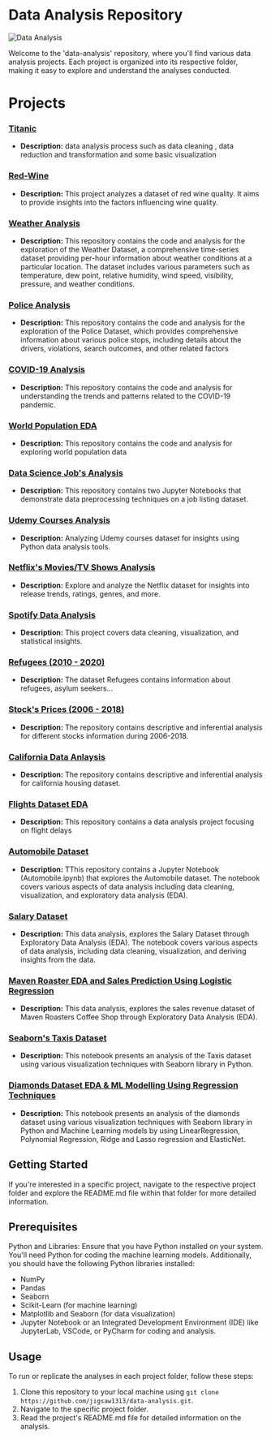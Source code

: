 # Data Analysis Repository
![Data Analysis](https://www.simplilearn.com/ice9/free_resources_article_thumb/Business_Analytics_vs_Data_Analytics.jpg)

Welcome to the 'data-analysis' repository, where you'll find various data analysis projects. Each project is organized into its respective folder, making it easy to explore and understand the analyses conducted.

# Projects

### [Titanic](https://github.com/jigsaw1313/data-analysis/tree/master/titanic)
- **Description:** data analysis process such as data cleaning , data reduction and transformation and some basic visualization

### [Red-Wine](https://github.com/jigsaw1313/data-analysis/tree/master/wine%20quality)  
- **Description:** This project analyzes a dataset of red wine quality. It aims to provide insights into the factors influencing wine quality. 

### [Weather Analysis](https://github.com/jigsaw1313/data-analysis/tree/master/weather%20dataset)
- **Description:** This repository contains the code and analysis for the exploration of the Weather Dataset, a comprehensive time-series dataset providing per-hour information about weather conditions at a particular location. The dataset includes various parameters such as temperature, dew point, relative humidity, wind speed, visibility, pressure, and weather conditions.

### [Police Analysis](https://github.com/jigsaw1313/data-analysis/tree/master/police%20dataset)  
- **Description:** This repository contains the code and analysis for the exploration of the Police Dataset, which provides comprehensive information about various police stops, including details about the drivers, violations, search outcomes, and other related factors

### [COVID-19 Analysis](https://github.com/jigsaw1313/data-analysis/tree/master/covid-19%20(small%20%26%20easy%20dataset))  
- **Description:** This repository contains the code and analysis for understanding the trends and patterns related to the COVID-19 pandemic.

### [World Population EDA](https://github.com/jigsaw1313/data-analysis/tree/master/world%20population%20%5BExploratory%20Data%20Analysis%5D) 
- **Description:** This repository contains the code and analysis for exploring world population data

### [Data Science Job's Analysis](https://github.com/jigsaw1313/data-analysis/tree/master/Data%20Science%20Jobs) 
- **Description:** This repository contains two Jupyter Notebooks that demonstrate data preprocessing techniques on a job listing dataset.

### [Udemy Courses Analysis](https://github.com/jigsaw1313/data-analysis/tree/master/10-%20Udemy%20Courses)  
- **Description:** Analyzing Udemy courses dataset for insights using Python data analysis tools.

### [Netflix's Movies/TV Shows Analysis](https://github.com/jigsaw1313/data-analysis/tree/master/11-%20Netflix%20%231)  
- **Description:** Explore and analyze the Netflix dataset for insights into release trends, ratings, genres, and more.

### [Spotify Data Analysis](https://github.com/jigsaw1313/data-analysis/tree/master/12-%20Spotify%20%231)  
- **Description:** This project covers data cleaning, visualization, and statistical insights.

### [Refugees (2010 - 2020)](https://github.com/jigsaw1313/Data-Analysis/tree/master/13-%20Refugees%20Dataset)  
- **Description:** The dataset Refugees contains information about refugees, asylum seekers...

### [Stock's Prices (2006 - 2018)](https://github.com/jigsaw1313/Data-Analysis/tree/master/Stocks)  
- **Description:** The repository contains descriptive and inferential analysis for different stocks information during 2006-2018.

### [California Data Anlaysis](https://github.com/jigsaw1313/Data-Analysis/tree/master/California%20Housing%20Analysis)  
- **Description:** The repository contains descriptive and inferential analysis for california housing dataset.

### [Flights Dataset EDA](https://github.com/jigsaw1313/Data-Analysis/tree/master/Flights%20Dataset%20-%20EDA)  
- **Description:** This repository contains a data analysis project focusing on flight delays

### [Automobile Dataset](https://github.com/jigsaw1313/Data-Analysis/tree/master/Automobile%20Dataset)  
- **Description:** TThis repository contains a Jupyter Notebook (Automobile.ipynb) that explores the Automobile dataset. The notebook covers various aspects of data analysis including data cleaning, visualization, and exploratory data analysis (EDA).

### [Salary Dataset](https://github.com/jigsaw1313/Data-Analysis/tree/master/Salary%20Data) 
- **Description:** This data analysis, explores the Salary Dataset through Exploratory Data Analysis (EDA). The notebook covers various aspects of data analysis, including data cleaning, visualization, and deriving insights from the data.

### [Maven Roaster EDA and Sales Prediction Using Logistic Regression](https://github.com/jigsaw1313/Data-Analysis/tree/master/Maven%20Roasters)  
- **Description:** This data analysis, explores the sales revenue dataset of Maven Roasters Coffee Shop through Exploratory Data Analysis (EDA).

### [Seaborn's Taxis Dataset](https://github.com/jigsaw1313/Data-Analysis/tree/master/Seaborn%20Taxis%20Dataset)  
- **Description:** This notebook presents an analysis of the Taxis dataset using various visualization techniques with Seaborn library in Python.

### [Diamonds Dataset EDA & ML Modelling Using Regression Techniques](https://github.com/jigsaw1313/Data-Analysis/tree/master/Seaborn%20Taxis%20Dataset)  
- **Description:** This notebook presents an analysis of the diamonds dataset using various visualization techniques with Seaborn library in Python and Machine Learning models by using LinearRegression, Polynomial Regression, Ridge and Lasso regression and ElasticNet.

## Getting Started

If you're interested in a specific project, navigate to the respective project folder and explore the README.md file within that folder for more detailed information.

## Prerequisites

Python and Libraries: Ensure that you have Python installed on your system. You'll need Python for coding the machine learning models. Additionally, you should have the following Python libraries installed:

* NumPy
* Pandas
* Seaborn
* Scikit-Learn (for machine learning)
* Matplotlib and Seaborn (for data visualization)
* Jupyter Notebook or an Integrated Development Environment (IDE) like JupyterLab, VSCode, or PyCharm for coding and analysis.

## Usage

To run or replicate the analyses in each project folder, follow these steps:

1. Clone this repository to your local machine using `git clone https://github.com/jigsaw1313/data-analysis.git`.
2. Navigate to the specific project folder.
3. Read the project's README.md file for detailed information on the analysis.